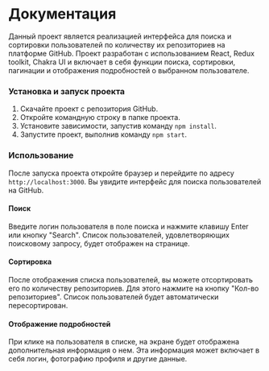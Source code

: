 # Документация

Данный проект является реализацией интерфейса для поиска и сортировки пользователей по количеству их репозиториев на платформе GitHub. Проект разработан с использованием React, Redux toolkit, Chakra UI и включает в себя функции поиска, сортировки, пагинации и отображения подробностей о выбранном пользователе.

### Установка и запуск проекта

1. Скачайте проект с репозитория GitHub.
2. Откройте командную строку в папке проекта.
3. Установите зависимости, запустив команду `npm install`.
4. Запустите проект, выполнив команду `npm start`.

### Использование

После запуска проекта откройте браузер и перейдите по адресу `http://localhost:3000`. Вы увидите интерфейс для поиска пользователей на GitHub.

#### Поиск

Введите логин пользователя в поле поиска и нажмите клавишу Enter или кнопку "Search". Список пользователей, удовлетворяющих поисковому запросу, будет отображен на странице.

#### Сортировка

После отображения списка пользователей, вы можете отсортировать его по количеству репозиториев. Для этого нажмите на кнопку "Кол-во репозиториев". Список пользователей будет автоматически пересортирован.

#### Отображение подробностей

При клике на пользователя в списке, на экране будет отображена дополнительная информация о нем. Эта информация может включает в себя логин, фотографию профиля и другие данные.
